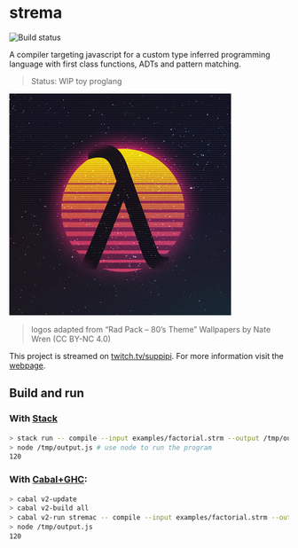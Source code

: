 # strema

![Build status](https://gitlab.com/gilmi/strema/badges/master/pipeline.svg?job=pipeline)

A compiler targeting javascript for a custom type inferred programming language with first class functions, ADTs and pattern matching.

> Status: WIP toy proglang

![Strema logo](logos/lambda2.png)

> logos adapted from “Rad Pack – 80’s Theme” Wallpapers by Nate Wren (CC BY-NC 4.0)

This project is streamed on [twitch.tv/suppipi](https://twitch.tv/suppipi).
For more information visit the [webpage](https://gilmi.gitlab.io/strema).

## Build and run

### With [Stack](https://haskellstack.org)

```sh
> stack run -- compile --input examples/factorial.strm --output /tmp/output.js
> node /tmp/output.js # use node to run the program
120
```

### With [Cabal+GHC](https://www.haskell.org/ghcup):

```sh
> cabal v2-update
> cabal v2-build all
> cabal v2-run stremac -- compile --input examples/factorial.strm --output /tmp/output.js
> node /tmp/output.js
120
```

